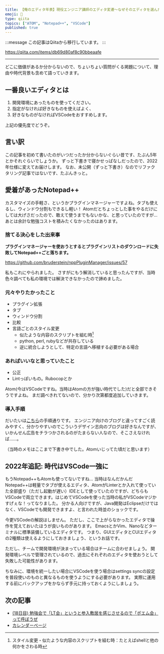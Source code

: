 ```yaml
---
title: 【俺のエディタ年表】現役エンジニア講師のエディタ変遷〜なぜそのエディタを選んだのか〜
emoji: 📝
type: qiita
topics: ["ATOM", "Notepad++", "VSCode"]
published: true
---
```


:::message
この記事はQiitaから移行しています。
:::

https://qiita.com/items/db69d80af8c90bbeaafe

---

どこに価値があるか分からないので、ちょいちょい質問がくる掲題について、理由や時代背景も含めて語っていきます。

## 一番良いエディタとは
1. 開発環境にあったものを使ってください。
1. 指定がなければ好きなものを使えばよく、
1. 好きなものがなければVSCodeをおすすめします。

上記の優先度でどうぞ。

## 言い訳
この記事を初めて書いたのがいつだったか分からないぐらい昔です、たぶん5年とかそれぐらいでしょうか。
ずっと下書きで寝かせっぱなしだったので、2022年仕様に変えてお届けします。
なお、未公開（ずっと下書き）なのでリファクタリング記事ではないです、たぶんきっと。

## 愛着があったNotepad++
カスタマイズの手軽さ、というかプラグインマネージャーですよね。タブも使えるし、ウィンドウ分割もできるし軽い！
Atomだとちょっとした事をやるだけにしては大げさだったので、敢えて使うまでもないかな、と思っていたのですが…
あとは余計な勉強コストを積みたくなかったのはあります。

### 捨てる決心をした出来事
**プラグインマネージャーを使おうとするとプラグインリストのダウンロードに失敗してNotepad++ごと落ちます。**

https://github.com/bruderstein/nppPluginManager/issues/57

私もこれにやられました。
さすがにもう解消していると思ったんですが、当時色々調べても私の環境では解決できなかったので諦めました。

### 元々やりたかったこと

* プラグイン拡張
* タブ
* ウィンドウ分割
* 比較
* 言語ごとのスタイル変更
  * 似たような内容のスクリプトを組む時[^1]
  * python, perl, rubyなどが共存している
  * 逆に統合しようとして、特定の言語へ移植する必要がある場合
[^1]: スタイル変更・似たような内容のスクリプトを組む時：たとえばshellと他の何かをさわる時

### あればいいなと思っていたこと

* 公正
* Lintっぽいもの。Rubocopとか

Atom(今はVSCodeですね。当時はAtomの方が強い時代でした)だと全部できそうですよね。
まだ調べきれてないので、分かり次第都度追加していきます。

### 導入手順
だいたいは<a href="https://eng-entrance.com/atom-editor">こちら</a>の手順通りです。
エンジニア向けのブログと違ってすごく読みやすく、分かりやすいのでこういうデザイン志向のブログは好きなんですが、いかんせん広告をチラつかされるのがたまらない人なので、そこさえなければ……。

（当時のメモはここまで下書き中でした。Atomいじってた頃だと思います）

## 2022年追記: 時代はVSCode一強に
もうNotepad++もAtomも使ってないですね…
当時はなんだかんだNotepad++は軽量でタブが使えるエディタ、AtomがLinterとか入れて使っていた全部盛り（ただし起動が遅い）IDEとして使っていたのですが、どちらもVSCodeで両立できます。はじめてVSCodeを使った当時の私がVSCodeマジかすげぇな！ってなりました。
分かる人向けですが、Java開発はEclipseだけではなく、VSCodeでも開発できますよ、と言われた時並のショックです。

今更VSCodeの解説はしません。
ただし、ここで上がらなかったエディタで操作を覚えておいたほうが良いものがあります。
EmacsとかVim、Nanoなどターミナルに標準装備しているエディタです。
つまり、GUIエディタとCUIエディタの2種類は使えるようにしておきましょう、というお話です。

ただし、チームで開発環境が決まっている場合はチームに合わせましょう。
開発環境レベルで管理されているので、過去にそれぞれのエディタを使おうとして失敗した可能性があります。

ちなみに、環境を統一したい場合にVSCodeを使う場合はsettings syncの設定を普段使いのものと異なるものを使うようにする必要があります。
実際に運用する前にバックアップをかならず手元に持っておくようにしましょう。

## 次の記事
- [(18日目) 勉強会で「LT会」というと参入敷居を感じさせるので「ポエム会」って呼ぼうぜ](https://qiita.com/nomurasan/items/9e4e67c588d3dfde4ead)
- [カレンダーページ](https://qiita.com/advent-calendar/2022/oreno_nomurasan2022)

